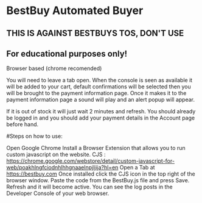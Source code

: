 # BestBuy Automated Buyer

## THIS IS AGAINST BESTBUYS TOS, DON'T USE
## For educational purposes only!

Browser based (chrome recomended)

You will need to leave a tab open. When the console is seen as available it will be added to your cart, default confirmations will be selected then you will be brought to the payment information page. Once it makes it to the payment information page a sound will play and an alert popup will appear.

If it is out of stock it will just wait 2 minutes and refresh.
You should already be logged in and you should add your payment details in the Account page before hand.

#Steps on how to use:

Open Google Chrome
Install a Browser Extension that allows you to run custom javascript on the website.
CJS : https://chrome.google.com/webstore/detail/custom-javascript-for-web/poakhlngfciodnhlhhgnaaelnpjljija?hl=en
Open a Tab at https://bestbuy.com
Once installed click the CJS icon in the top right of the browser window.
Paste the code from the BestBuy.js file and press Save.
Refresh and it will become active. You can see the log posts in the Developer Console of your web browser.
